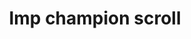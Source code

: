 ---
layout: item
title: Imp champion scroll
item-id: 6803
datatable: true
id: 6803
name: "Imp champion scroll"
members: true
lowalch: 0
highalch: 0
examine: "It's a challenge from the Imp Champion!"
monsters:
  - id: 3134
    name: "Imp"
    members: true
    combat_level: 7
    wiki_url: "https://oldschool.runescape.wiki/w/Imp#GWD"
    drops:
      - quantity: "1"
        rarity: 0.0002
    image: "https://oldschool.runescape.wiki/images/b/b3/Imp.png?c5088"
  - id: 5007
    name: "Imp"
    members: false
    combat_level: 2
    wiki_url: "https://oldschool.runescape.wiki/w/Imp#Regular"
    drops:
      - quantity: "1"
        rarity: 0.0002
    image: "https://oldschool.runescape.wiki/images/b/b3/Imp.png?c5088"
  - id: 5008
    name: "Imp"
    members: false
    combat_level: 3
    wiki_url: "https://oldschool.runescape.wiki/w/Imp#Regular"
    drops:
      - quantity: "1"
        rarity: 0.0002
    image: "https://oldschool.runescape.wiki/images/b/b3/Imp.png?c5088"
---